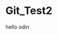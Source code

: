 # Git_Test2

hello odin 

<!-- ctrl + ` will open the command line>

<!-- git status checks status, if it's red and you
want to stage it go ahead enter "git add (name of file)"

+ you can add all of the files needing staging in the 
folder  with "git add .">

type git status once more to check..

FINALLY 

Finally, let’s commit all of the files that are in the staging area and add a descriptive commit message. git commit -m "Edit README.md and hello_world.txt". Then, type git status once again, which will output “nothing to commit”

PUSH YOUR WORK TO GITHUB
Finally, let’s upload your work to the GitHub repository you created at the start of this tutorial.

Type git push. To be more specific, type git push origin main.

type git status one more time to check “Your branch is up to date with ‘origin/main’. nothing to commit, working tree clean”.

Cheatsheet
This is a reference list of the most commonly used Git commands. (You might consider bookmarking this handy page.) Try to familiarize yourself with the commands so that you can eventually remember them all:

Commands related to a remote repository:
git clone git@github.com:USER-NAME/REPOSITORY-NAME.git
git push or git push origin main (Both accomplish the same goal in this context)
Commands related to the workflow:
git add .
git commit -m "A message describing what you have done to make this snapshot different"
Commands related to checking status or log history
git status
git log
The basic Git syntax is program | action | destination.

For example,

git add . is read as git | add | ., where the period represents everything in the current directory;
git commit -m "message" is read as git | commit -m | "message"; and
git status is read as git | status | (no destination).
